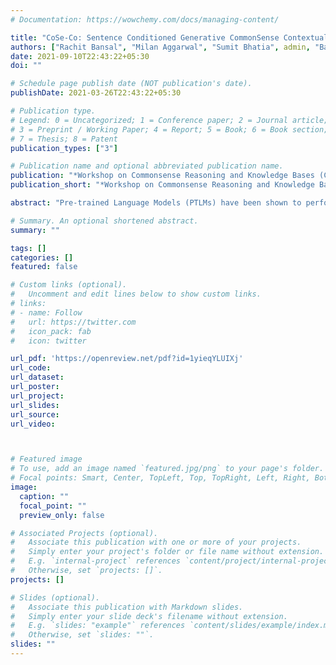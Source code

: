 ```yaml
---
# Documentation: https://wowchemy.com/docs/managing-content/

title: "CoSe-Co: Sentence Conditioned Generative CommonSense Contextualizer for Language Models"
authors: ["Rachit Bansal", "Milan Aggarwal", "Sumit Bhatia", admin, "Balaji Krishnamurthy"]
date: 2021-09-10T22:43:22+05:30
doi: ""

# Schedule page publish date (NOT publication's date).
publishDate: 2021-03-26T22:43:22+05:30

# Publication type.
# Legend: 0 = Uncategorized; 1 = Conference paper; 2 = Journal article;
# 3 = Preprint / Working Paper; 4 = Report; 5 = Book; 6 = Book section;
# 7 = Thesis; 8 = Patent
publication_types: ["3"]

# Publication name and optional abbreviated publication name.
publication: "*Workshop on Commonsense Reasoning and Knowledge Bases (CSKB) at AKBC 2021*"
publication_short: "*Workshop on Commonsense Reasoning and Knowledge Bases (CSKB) at AKBC*"

abstract: "Pre-trained Language Models (PTLMs) have been shown to perform well on natural language reasoning tasks requiring commonsense. Prior work has leveraged structured commonsense present in knowledge graphs (KGs) to assist PTLMs. Some of these methods use KGs as separate static modules which limits knowledge coverage since KGs are finite, sparse, and noisy. Other methods have attempted to obtain generalized and scalable commonsense by training PTLMs on KGs. Since they are trained on symbolic KG phrases, applying them on natural language text during inference leads to input distribution shift. To this end, we propose a task agnostic sentence-conditioned generative CommonSense Contextualizer (CoSe-Co), which is trained to generate contextually relevant commonsense inferences given a natural language input. We devise a method to create semantically related sentence-commonsense pairs to train CoSe-Co. We observe commonsense inferences generated by CoSe-Co contain novel concepts that are relevant to the entire sentence context. We evaluate CoSe-Co on multi-choice QA and open-ended commonsense reasoning tasks on the CSQA, ARC, QASC, and OBQA datasets. CoSe-Co outperforms state-of-the-art methods in both these settings, while being task-agnostic, and performs especially well in low data regimes showing it is more robust and generalises better."

# Summary. An optional shortened abstract.
summary: ""

tags: []
categories: []
featured: false

# Custom links (optional).
#   Uncomment and edit lines below to show custom links.
# links:
# - name: Follow
#   url: https://twitter.com
#   icon_pack: fab
#   icon: twitter

url_pdf: 'https://openreview.net/pdf?id=1yieqYLUIXj'
url_code: 
url_dataset: 
url_poster:
url_project:
url_slides: 
url_source: 
url_video:



# Featured image
# To use, add an image named `featured.jpg/png` to your page's folder. 
# Focal points: Smart, Center, TopLeft, Top, TopRight, Left, Right, BottomLeft, Bottom, BottomRight.
image:
  caption: ""
  focal_point: ""
  preview_only: false

# Associated Projects (optional).
#   Associate this publication with one or more of your projects.
#   Simply enter your project's folder or file name without extension.
#   E.g. `internal-project` references `content/project/internal-project/index.md`.
#   Otherwise, set `projects: []`.
projects: []

# Slides (optional).
#   Associate this publication with Markdown slides.
#   Simply enter your slide deck's filename without extension.
#   E.g. `slides: "example"` references `content/slides/example/index.md`.
#   Otherwise, set `slides: ""`.
slides: ""
---
```

